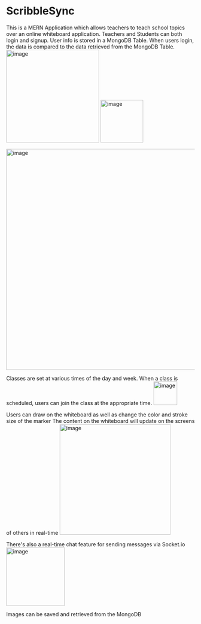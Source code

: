 # ScribbleSync 
 
This is a MERN Application which allows teachers to teach school topics over an online whiteboard application. 
Teachers and Students can both login and signup. User info is stored in a MongoDB Table. When users login, the data is compared to the data retrieved from the MongoDB Table. 
<img width="248" alt="image" src="https://github.com/IshanPhadte776/ChatBot/assets/86078773/d7eae9ce-43fc-4b53-b98b-874f24819314">
<img width="114" alt="image" src="https://github.com/IshanPhadte776/ChatBot/assets/86078773/34ec1965-2853-41ca-a91f-f31d0f1e20f4">

<img width="591" alt="image" src="https://github.com/IshanPhadte776/ChatBot/assets/86078773/6e49c4c1-a560-4697-9a18-84534180f267">

Classes are set at various times of the day and week. When a class is scheduled, users can join the class at the appropriate time. 
<img width="63" alt="image" src="https://github.com/IshanPhadte776/ChatBot/assets/86078773/c0a854b9-ad45-4158-b2aa-1e11babef726">

Users can draw on the whiteboard as well as change the color and stroke size of the marker
The content on the whiteboard will update on the screens of others in real-time 
<img width="296" alt="image" src="https://github.com/IshanPhadte776/ChatBot/assets/86078773/867ee4e8-3b4e-4735-a9a0-5fddda39ccc1">


There's also a real-time chat feature for sending messages via Socket.io 
<img width="156" alt="image" src="https://github.com/IshanPhadte776/ChatBot/assets/86078773/b490501d-653b-4869-bbf2-4db8aae3d9f4">

Images can be saved and retrieved from the MongoDB

